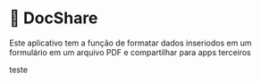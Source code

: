 # 📃 DocShare

Este aplicativo tem a função de formatar dados inseriodos em um formulário em um arquivo PDF e compartilhar para apps terceiros

teste